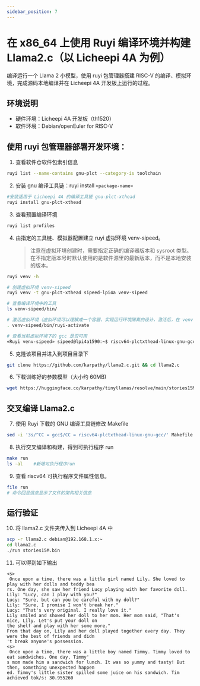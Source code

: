 ```yaml
---
sidebar_position: 7
---
```


# 在 x86_64 上使用 Ruyi 编译环境并构建 Llama2.c（以 Licheepi 4A 为例）

编译运行一个 Llama 2 小模型，使用 ruyi 包管理器搭建 RISC-V 的编译、模拟环境，完成源码本地编译并在 Licheepi 4A 开发板上运行的过程。

## 环境说明

- 硬件环境：Licheepi 4A 开发板（th1520）
- 软件环境：Debian/openEuler for RISC-V

## 使用 ruyi 包管理器部署开发环境：

1. 查看软件仓软件包索引信息

```bash
ruyi list --name-contains gnu-plct --category-is toolchain
```

2. 安装 gnu 编译工具链：ruyi install `<package-name>`

```bash
#安装适用于 Licheepi 4A 的编译工具链 gnu-plct-xthead 
ruyi install gnu-plct-xthead 
```

3. 查看预置编译环境

```bash
ruyi list profiles
```

4. 由指定的工具链、模拟器配置建立 ruyi 虚拟环境 venv-sipeed。
   > 注意在虚拟环境创建时，需要指定正确的编译器版本和 sysroot 类型。
   > 在不指定版本号时默认使用的是软件源里的最新版本，而不是本地安装的版本。

```bash
ruyi venv -h

# 创建虚拟环境 venv-sipeed
ruyi venv -t gnu-plct-xthead sipeed-lpi4a venv-sipeed 

# 查看编译环境中的工具
ls venv-sipeed/bin/ 

# 激活虚拟环境（虚拟环境可以理解成一个容器，实现运行环境隔离的设计，激活后，在 venv-sipeed 这个环境中，使用的就是 gnu-plct-xthead 版本工具链。不创建虚拟环境也可以为 /home/sipeed/.local/share/ruyi/binaries/riscv64/gnu-plct-xthead-2.8.0-ruyi.20240222/bin 配置环境变量，直接使用环境变量指定的gcc编译）
. venv-sipeed/bin/ruyi-activate 

# 查看当前虚拟环境下的 gcc 是否可用
«Ruyi venv-sipeed» sipeed@lpi4a1590:~$ riscv64-plctxthead-linux-gnu-gcc --version 
```

5. 克隆该项目并进入到项目目录下

```bash
git clone https://github.com/karpathy/llama2.c.git && cd llama2.c
```
6. 下载训练好的参数模型（大小约 60MB)

```bash
wget https://huggingface.co/karpathy/tinyllamas/resolve/main/stories15M.bin
```

## 交叉编译 Llama2.c

7. 使用 Ruyi 下载的 GNU 编译工具链修改 Makefile

```bash
sed -i '3s/^CC = gcc$/CC = riscv64-plctxthead-linux-gnu-gcc/' Makefile
```

8. 执行交叉编译和构建，得到可执行程序 run

```bash
make run
ls -al    #新增可执行程序run
```

9. 查看 riscv64 可执行程序文件属性信息。

```bash
file run
# 命令回显信息显示了文件的架构相关信息
```

## 运行验证

10. 将 llama2.c 文件夹传入到 Licheepi 4A 中

```bash
scp -r llama2.c debian@192.168.1.x:~
cd llama2.c
./run stories15M.bin
```

11. 可以得到如下输出
```
<s>
 Once upon a time, there was a little girl named Lily. She loved to play with her dolls and teddy bea
rs. One day, she saw her friend Lucy playing with her favorite doll. 
Lily: "Lucy, can I play with you?"
Lucy: "Sure, but can you be careful with my doll?"
Lily: "Sure, I promise I won't break her."
Lucy: "That's very original. I really love it."
Lily smiled and showed her doll to her mom. Her mom said, "That's nice, Lily. Let's put your doll on 
the shelf and play with her some more."
From that day on, Lily and her doll played together every day. They were the best of friends and didn
't break anyone's possession.
<s>
 Once upon a time, there was a little boy named Timmy. Timmy loved to eat sandwiches. One day, Timmy'
s mom made him a sandwich for lunch. It was so yummy and tasty! But then, something unexpected happen
ed. Timmy's little sister spilled some juice on his sandwich. Tim
achieved tok/s: 30.955260
```